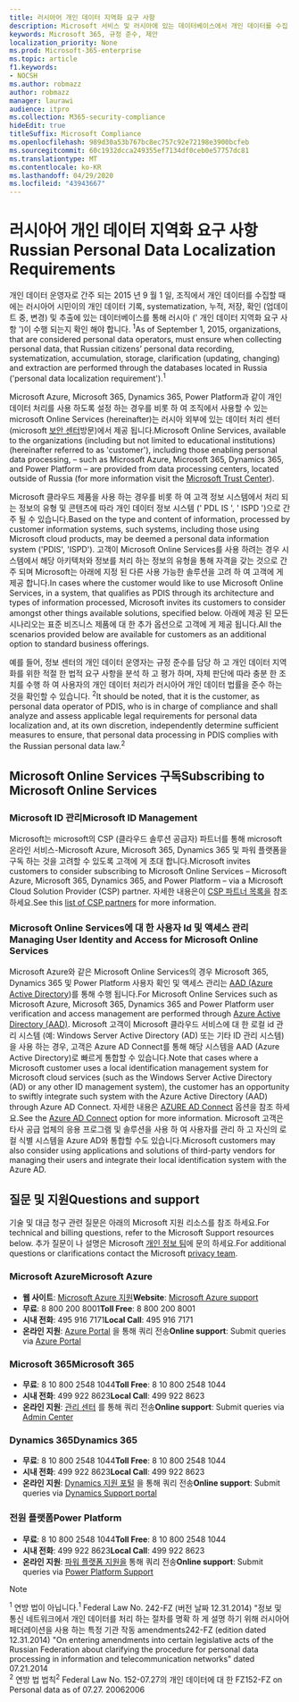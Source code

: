 ```yaml
---
title: 러시아어 개인 데이터 지역화 요구 사항
description: Microsoft 서비스 및 러시아에 있는 데이터베이스에서 개인 데이터를 수집 하는 방법, 러시아의 개인 데이터 기록, systematization, 누적, 저장, 확인 및 추출이 수행 되는 방식을 알아봅니다.
keywords: Microsoft 365, 규정 준수, 제안
localization_priority: None
ms.prod: Microsoft-365-enterprise
ms.topic: article
f1.keywords:
- NOCSH
ms.author: robmazz
author: robmazz
manager: laurawi
audience: itpro
ms.collection: M365-security-compliance
hideEdit: true
titleSuffix: Microsoft Compliance
ms.openlocfilehash: 989d30a53b767bc8ec757c92e72198e3900bcfeb
ms.sourcegitcommit: 60c1932dcca249355ef7134df0ceb0e57757dc81
ms.translationtype: MT
ms.contentlocale: ko-KR
ms.lasthandoff: 04/29/2020
ms.locfileid: "43943667"
---
```

# <a name="russian-personal-data-localization-requirements"></a><span data-ttu-id="eefc6-104">러시아어 개인 데이터 지역화 요구 사항</span><span class="sxs-lookup"><span data-stu-id="eefc6-104">Russian Personal Data Localization Requirements</span></span>

<span data-ttu-id="eefc6-105">개인 데이터 운영자로 간주 되는 2015 년 9 월 1 일, 조직에서 개인 데이터를 수집할 때에는 러시아어 시민이의 개인 데이터 기록, systematization, 누적, 저장, 확인 (업데이트 중, 변경) 및 추출에 있는 데이터베이스를 통해 러시아 (' 개인 데이터 지역화 요구 사항 ')이 수행 되는지 확인 해야 합니다. <sup>1</sup></span><span class="sxs-lookup"><span data-stu-id="eefc6-105">As of September 1, 2015, organizations, that are considered personal data operators, must ensure when collecting personal data, that Russian citizens’ personal data recording, systematization, accumulation, storage, clarification (updating, changing) and extraction are performed through the databases located in Russia ('personal data localization requirement').<sup>1</sup></span></span>

<span data-ttu-id="eefc6-106">Microsoft Azure, Microsoft 365, Dynamics 365, Power Platform과 같이 개인 데이터 처리를 사용 하도록 설정 하는 경우를 비롯 하 여 조직에서 사용할 수 있는 microsoft Online Services (hereinafter)는 러시아 외부에 있는 데이터 처리 센터 (microsoft [보안 센터](https://www.microsoft.com/trust-center)방문)에서 제공 됩니다.</span><span class="sxs-lookup"><span data-stu-id="eefc6-106">Microsoft Online Services, available to the organizations (including but not limited to educational institutions) (hereinafter referred to as 'customer'), including those enabling personal data processing, – such as Microsoft Azure, Microsoft 365, Dynamics 365, and Power Platform – are provided from data processing centers, located outside of Russia (for more information visit the [Microsoft Trust Center](https://www.microsoft.com/trust-center)).</span></span>

<span data-ttu-id="eefc6-107">Microsoft 클라우드 제품을 사용 하는 경우를 비롯 하 여 고객 정보 시스템에서 처리 되는 정보의 유형 및 콘텐츠에 따라 개인 데이터 정보 시스템 (' PDL IS ', ' ISPD ')으로 간주 될 수 있습니다.</span><span class="sxs-lookup"><span data-stu-id="eefc6-107">Based on the type and content of information, processed by customer information systems, such systems, including those using Microsoft cloud products, may be deemed a personal data information system ('PDIS', 'ISPD').</span></span> <span data-ttu-id="eefc6-108">고객이 Microsoft Online Services를 사용 하려는 경우 시스템에서 해당 아키텍처와 정보를 처리 하는 정보의 유형을 통해 자격을 갖는 것으로 간주 되며 Microsoft는 아래에 지정 된 다른 사용 가능한 솔루션을 고려 하 여 고객에 게 제공 합니다.</span><span class="sxs-lookup"><span data-stu-id="eefc6-108">In cases where the customer would like to use Microsoft Online Services, in a system, that qualifies as PDIS through its architecture and types of information processed, Microsoft invites its customers to consider amongst other things available solutions, specified below.</span></span> <span data-ttu-id="eefc6-109">아래에 제공 된 모든 시나리오는 표준 비즈니스 제품에 대 한 추가 옵션으로 고객에 게 제공 됩니다.</span><span class="sxs-lookup"><span data-stu-id="eefc6-109">All the scenarios provided below are available for customers as an additional option to standard business offerings.</span></span>

<span data-ttu-id="eefc6-110">예를 들어, 정보 센터의 개인 데이터 운영자는 규정 준수를 담당 하 고 개인 데이터 지역화를 위한 적절 한 법적 요구 사항을 분석 하 고 평가 하며, 자체 판단에 따라 충분 한 조치를 수행 하 여 사용자의 개인 데이터 처리가 러시아어 개인 데이터 법률을 준수 하는 것을 확인할 수 있습니다. <sup>2</sup></span><span class="sxs-lookup"><span data-stu-id="eefc6-110">It should be noted, that it is the customer, as personal data operator of PDIS, who is in charge of compliance and shall analyze and assess applicable legal requirements for personal data localization and, at its own discretion, independently determine sufficient measures to ensure, that personal data processing in PDIS complies with the Russian personal data law.<sup>2</sup></span></span>

## <a name="subscribing-to-microsoft-online-services"></a><span data-ttu-id="eefc6-111">Microsoft Online Services 구독</span><span class="sxs-lookup"><span data-stu-id="eefc6-111">Subscribing to Microsoft Online Services</span></span>

### <a name="microsoft-id-management"></a><span data-ttu-id="eefc6-112">Microsoft ID 관리</span><span class="sxs-lookup"><span data-stu-id="eefc6-112">Microsoft ID Management</span></span>

<span data-ttu-id="eefc6-113">Microsoft는 microsoft의 CSP (클라우드 솔루션 공급자) 파트너를 통해 microsoft 온라인 서비스-Microsoft Azure, Microsoft 365, Dynamics 365 및 파워 플랫폼을 구독 하는 것을 고려할 수 있도록 고객에 게 초대 합니다.</span><span class="sxs-lookup"><span data-stu-id="eefc6-113">Microsoft invites customers to consider subscribing to Microsoft Online Services – Microsoft Azure, Microsoft 365, Dynamics 365, and Power Platform – via a Microsoft Cloud Solution Provider (CSP) partner.</span></span> <span data-ttu-id="eefc6-114">자세한 내용은이 [CSP 파트너 목록을](https://pinpoint.microsoft.com/search?type=services&campaign=691) 참조 하세요.</span><span class="sxs-lookup"><span data-stu-id="eefc6-114">See this [list of CSP partners](https://pinpoint.microsoft.com/search?type=services&campaign=691) for more information.</span></span>

### <a name="managing-user-identity-and-access-for-microsoft-online-services"></a><span data-ttu-id="eefc6-115">Microsoft Online Services에 대 한 사용자 Id 및 액세스 관리</span><span class="sxs-lookup"><span data-stu-id="eefc6-115">Managing User Identity and Access for Microsoft Online Services</span></span>

<span data-ttu-id="eefc6-116">Microsoft Azure와 같은 Microsoft Online Services의 경우 Microsoft 365, Dynamics 365 및 Power Platform 사용자 확인 및 액세스 관리는 [AAD (Azure Active Directory](https://azure.microsoft.com/services/active-directory/))를 통해 수행 됩니다.</span><span class="sxs-lookup"><span data-stu-id="eefc6-116">For Microsoft Online Services such as Microsoft Azure, Microsoft 365, Dynamics 365 and Power Platform user verification and access management are performed through [Azure Active Directory (AAD)](https://azure.microsoft.com/services/active-directory/).</span></span> <span data-ttu-id="eefc6-117">Microsoft 고객이 Microsoft 클라우드 서비스에 대 한 로컬 id 관리 시스템 (예: Windows Server Active Directory (AD) 또는 기타 ID 관리 시스템)을 사용 하는 경우, 고객은 Azure AD Connect를 통해 해당 시스템을 AAD (Azure Active Directory)로 빠르게 통합할 수 있습니다.</span><span class="sxs-lookup"><span data-stu-id="eefc6-117">Note that cases where a Microsoft customer uses a local identification management system for Microsoft cloud services (such as the Windows Server Active Directory (AD) or any other ID management system), the customer has an opportunity to swiftly integrate such system with the Azure Active Directory (AAD) through Azure AD Connect.</span></span> <span data-ttu-id="eefc6-118">자세한 내용은 [AZURE AD Connect](https://docs.microsoft.com/azure/active-directory/cloud-provisioning/) 옵션을 참조 하세요.</span><span class="sxs-lookup"><span data-stu-id="eefc6-118">See the [Azure AD Connect](https://docs.microsoft.com/azure/active-directory/cloud-provisioning/) option for more information.</span></span> <span data-ttu-id="eefc6-119">Microsoft 고객은 타사 공급 업체의 응용 프로그램 및 솔루션을 사용 하 여 사용자를 관리 하 고 자신의 로컬 식별 시스템을 Azure AD와 통합할 수도 있습니다.</span><span class="sxs-lookup"><span data-stu-id="eefc6-119">Microsoft customers may also consider using applications and solutions of third-party vendors for managing their users and integrate their local identification system with the Azure AD.</span></span>

## <a name="questions-and-support"></a><span data-ttu-id="eefc6-120">질문 및 지원</span><span class="sxs-lookup"><span data-stu-id="eefc6-120">Questions and support</span></span>

<span data-ttu-id="eefc6-121">기술 및 대금 청구 관련 질문은 아래의 Microsoft 지원 리소스를 참조 하세요.</span><span class="sxs-lookup"><span data-stu-id="eefc6-121">For technical and billing questions, refer to the Microsoft Support resources below.</span></span> <span data-ttu-id="eefc6-122">추가 질문이 나 설명은 Microsoft [개인 정보 팀](https://support.microsoft.com/gp/privacy-page)에 문의 하세요.</span><span class="sxs-lookup"><span data-stu-id="eefc6-122">For additional questions or clarifications contact the Microsoft [privacy team](https://support.microsoft.com/gp/privacy-page).</span></span>

### <a name="microsoft-azure"></a><span data-ttu-id="eefc6-123">Microsoft Azure</span><span class="sxs-lookup"><span data-stu-id="eefc6-123">Microsoft Azure</span></span>

- <span data-ttu-id="eefc6-124">**웹 사이트**: [Microsoft Azure 지원](https://aka.ms/GetAzureSupport)</span><span class="sxs-lookup"><span data-stu-id="eefc6-124">**Website**: [Microsoft Azure support](https://aka.ms/GetAzureSupport)</span></span>
- <span data-ttu-id="eefc6-125">**무료**: 8 800 200 8001</span><span class="sxs-lookup"><span data-stu-id="eefc6-125">**Toll Free**: 8 800 200 8001</span></span>
- <span data-ttu-id="eefc6-126">**시내 전화**: 495 916 7171</span><span class="sxs-lookup"><span data-stu-id="eefc6-126">**Local Call**: 495 916 7171</span></span>
- <span data-ttu-id="eefc6-127">**온라인 지원**: [Azure Portal](https://portal.azure.com) 을 통해 쿼리 전송</span><span class="sxs-lookup"><span data-stu-id="eefc6-127">**Online support**: Submit queries via [Azure Portal](https://portal.azure.com)</span></span>

### <a name="microsoft-365"></a><span data-ttu-id="eefc6-128">Microsoft 365</span><span class="sxs-lookup"><span data-stu-id="eefc6-128">Microsoft 365</span></span>

- <span data-ttu-id="eefc6-129">**무료**: 8 10 800 2548 1044</span><span class="sxs-lookup"><span data-stu-id="eefc6-129">**Toll Free**: 8 10 800 2548 1044</span></span>
- <span data-ttu-id="eefc6-130">**시내 전화**: 499 922 8623</span><span class="sxs-lookup"><span data-stu-id="eefc6-130">**Local Call**: 499 922 8623</span></span>
- <span data-ttu-id="eefc6-131">**온라인 지원**: [관리 센터](https://portal.office.com/) 를 통해 쿼리 전송</span><span class="sxs-lookup"><span data-stu-id="eefc6-131">**Online support**: Submit queries via [Admin Center](https://portal.office.com/)</span></span>

### <a name="dynamics-365"></a><span data-ttu-id="eefc6-132">Dynamics 365</span><span class="sxs-lookup"><span data-stu-id="eefc6-132">Dynamics 365</span></span>

- <span data-ttu-id="eefc6-133">**무료**: 8 10 800 2548 1044</span><span class="sxs-lookup"><span data-stu-id="eefc6-133">**Toll Free**: 8 10 800 2548 1044</span></span>
- <span data-ttu-id="eefc6-134">**시내 전화**: 499 922 8623</span><span class="sxs-lookup"><span data-stu-id="eefc6-134">**Local Call**: 499 922 8623</span></span>
- <span data-ttu-id="eefc6-135">**온라인 지원**: [Dynamics 지원 포털](https://dynamics.microsoft.com/support/) 을 통해 쿼리 전송</span><span class="sxs-lookup"><span data-stu-id="eefc6-135">**Online support**: Submit queries via [Dynamics Support portal](https://dynamics.microsoft.com/support/)</span></span>

### <a name="power-platform"></a><span data-ttu-id="eefc6-136">전원 플랫폼</span><span class="sxs-lookup"><span data-stu-id="eefc6-136">Power Platform</span></span>

- <span data-ttu-id="eefc6-137">**무료**: 8 10 800 2548 1044</span><span class="sxs-lookup"><span data-stu-id="eefc6-137">**Toll Free**: 8 10 800 2548 1044</span></span>
- <span data-ttu-id="eefc6-138">**시내 전화**: 499 922 8623</span><span class="sxs-lookup"><span data-stu-id="eefc6-138">**Local Call**: 499 922 8623</span></span>
- <span data-ttu-id="eefc6-139">**온라인 지원**: [파워 플랫폼 지원을](https://docs.microsoft.com/power-platform/admin/get-help-support) 통해 쿼리 전송</span><span class="sxs-lookup"><span data-stu-id="eefc6-139">**Online support**: Submit queries via [Power Platform Support](https://docs.microsoft.com/power-platform/admin/get-help-support)</span></span>

> [!NOTE]
> <span data-ttu-id="eefc6-140"><sup>1</sup> 연방 법이 아닙니다.</span><span class="sxs-lookup"><span data-stu-id="eefc6-140"><sup>1</sup> Federal Law No.</span></span> <span data-ttu-id="eefc6-141">242-FZ (버전 날짜 12.31.2014) "정보 및 통신 네트워크에서 개인 데이터를 처리 하는 절차를 명확 하 게 설명 하기 위해 러시아어 페더레이션을 사용 하는 특정 기관 작동 amendments</span><span class="sxs-lookup"><span data-stu-id="eefc6-141">242-FZ (edition dated 12.31.2014) "On entering amendments into certain legislative acts of the Russian Federation about clarifying the procedure for personal data processing in information and telecommunication networks" dated 07.21.2014</span></span> <br>
> <span data-ttu-id="eefc6-142"><sup>2</sup> 연방 법 법칙</span><span class="sxs-lookup"><span data-stu-id="eefc6-142"><sup>2</sup> Federal Law No.</span></span> <span data-ttu-id="eefc6-143">152-07.27의 개인 데이터에 대 한 FZ</span><span class="sxs-lookup"><span data-stu-id="eefc6-143">152-FZ on Personal data as of 07.27.</span></span> <span data-ttu-id="eefc6-144">2006</span><span class="sxs-lookup"><span data-stu-id="eefc6-144">2006</span></span><br>
